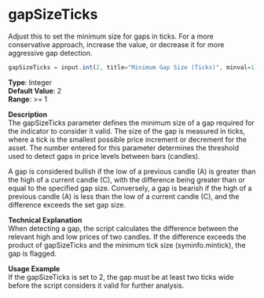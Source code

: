 # gapSizeTicks   
Adjust this to set the minimum size for gaps in ticks. For a more conservative approach, increase the value, or decrease it for more aggressive gap detection.  

```js
gapSizeTicks = input.int(2, title="Minimum Gap Size (Ticks)", minval=1)  
```
**Type**: Integer  
**Default Value**: 2  
**Range**: >= 1  
  
**Description**  
The gapSizeTicks parameter defines the minimum size of a gap required for the indicator to consider it valid. The size of the gap is measured in ticks, where a tick is the smallest possible price increment or decrement for the asset. The number entered for this parameter determines the threshold used to detect gaps in price levels between bars (candles).

A gap is considered bullish if the low of a previous candle (A) is greater than the high of a current candle (C), with the difference being greater than or equal to the specified gap size.
Conversely, a gap is bearish if the high of a previous candle (A) is less than the low of a current candle (C), and the difference exceeds the set gap size.

**Technical Explanation**  
When detecting a gap, the script calculates the difference between the relevant high and low prices of two candles. If the difference exceeds the product of gapSizeTicks and the minimum tick size (syminfo.mintick), the gap is flagged.

**Usage Example**  
If the gapSizeTicks is set to 2, the gap must be at least two ticks wide before the script considers it valid for further analysis.  

